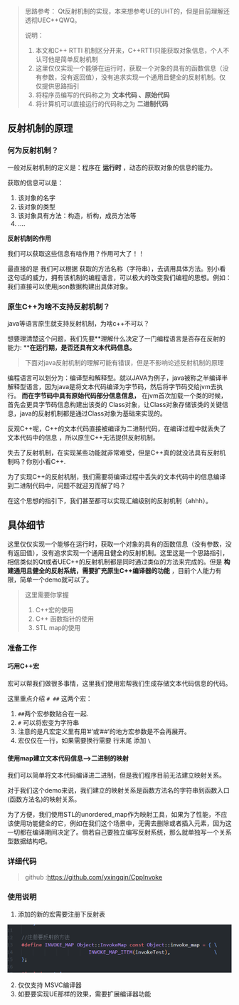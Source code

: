> 思路参考： Qt反射机制的实现，本来想参考UE的UHT的，但是目前理解还透彻UEC++QWQ。
>
> 说明：
>
> 1. 本文和C++ RTTI 机制区分开来，C++RTTI只能获取对象信息，个人不认可他是简单反射机制
> 2. 这里仅仅实现一个能够在运行时，获取一个对象的具有的函数信息（没有参数，没有返回值），没有追求实现一个通用且健全的反射机制。仅仅提供思路指引
> 3. 将程序员编写的代码称之为 **文本代码 、原始代码**
> 4. 将计算机可以直接运行的代码称之为 **二进制代码**

## 反射机制的原理

### 何为反射机制？

一般对反射机制的定义是：程序在 **运行时** ，动态的获取对象的信息的能力。

获取的信息可以是：

1. 该对象的名字
2. 该对象的类型
3. 该对象具有方法：构造，析构，成员方法等
4. ....

**反射机制的作用**

我们可以获取这些信息有啥作用？作用可大了！！

最直接的是 我们可以根据 获取的方法名称（字符串），去调用具体方法。别小看这句话的威力，拥有该机制的编程语言，可以极大的改变我们编程的思想。例如：我们直接可以使用json数据构建出具体对象。

### 原生C++为啥不支持反射机制？

java等语言原生就支持反射机制，为啥c++不可以？

想要理清楚这个问题，我们先要**理解什么决定了一门编程语言是否存在反射的能力: ****在运行期，是否还具有文本代码信息。**

> 下面对java反射机制的理解可能有错误，但是不影响论述反射机制的原理

编程语言可以划分为：编译型和解释型。就以JAVA为例子，java被称之半编译半解释型语言，因为java是将文本代码编译为字节码，然后将字节码交给jvm去执行。 **而在字节码中具有原始代码部分信息信息，** 在jvm首次加载一个类的时候，首先会更具字节码信息构建出该类的 Class对象，让Class对象存储该类的关键信息，java的反射机制都是通过Class对象为基础来实现的。

反观C++呢，C++的文本代码直接被编译为二进制代码，在编译过程中就丢失了文本代码中的信息 ，所以原生C++无法提供反射机制。

失去了反射机制，在实现某些功能就非常难受，但是C++真的就没法具有反射机制吗？你别小看C++.

为了实现C++的反射机制，我们需要将编译过程中丢失的文本代码中的信息编译到二进制代码中，问题不就迎刃而解了吗？

在这个思想的指引下，我们甚至都可以实现汇编级别的反射机制（ahhh）。

## 具体细节

这里仅仅实现一个能够在运行时，获取一个对象的具有的函数信息（没有参数，没有返回值），没有追求实现一个通用且健全的反射机制。这里这是一个思路指引，相信类似的Qt或者UEC++的反射机制都是同时通过类似的方法来完成的。但是 **构建通用且健全的反射系统，需要扩充原生C++编译器的功能** ，目前个人能力有限，简单一个demo就可以了。

> 这里需要你掌握
>
> 1. C++宏的使用
> 2. C++ 函数指针的使用
> 3. STL map的使用

### 准备工作

#### 巧用C++宏

宏可以帮我们做很多事情，这里我们使用宏帮我们生成存储文本代码信息的代码。

这里重点介绍 `# ##` 这两个宏：

1. `##`两个宏参数贴合在一起.
2. `#`  可以将宏变为字符串
3. 注意的是凡宏定义里有用’#’或’##’的地方宏参数是不会再展开。
4. 宏仅仅在一行，如果需要换行需要 行末尾 添加 `\`

#### 使用map建立文本代码信息-->二进制的映射

我们可以简单将文本代码编译进二进制，但是我们程序目前无法建立映射关系。

对于我们这个demo来说，我们建立的映射关系是函数方法名的字符串到函数入口(函数方法名)的映射关系。

为了方便，我们使用STL的unordered_map作为映射工具，如果为了性能，不应该使用功能健全的它，例如在我们这个场景中，无需去删除或者插入元素，因为这一切都在编译期间决定了。倘若自己要独立编写反射系统，那么就单独写一个关系型数据结构吧。

### 详细代码

> github :https://github.com/yxingqin/CppInvoke

### 使用说明

1. 添加的新的宏需要注册下反射表

![1658570601901](image/readme/1658570601901.png)

2. 仅仅支持 MSVC编译器
3. 如要要实现UE那样的效果，需要扩展编译器功能
